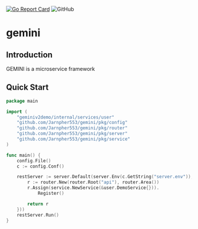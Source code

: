 [![Go Report Card](https://goreportcard.com/badge/github.com/Jarnpher553/gemini)](https://goreportcard.com/report/github.com/Jarnpher553/gemini)
![GitHub](https://img.shields.io/badge/license-MIT-brightgreen)

# gemini

## Introduction

GEMINI is a microservice framework

## Quick Start

```go
package main

import (
	"geminiv2demo/internal/services/user"
	"github.com/Jarnpher553/gemini/pkg/config"
	"github.com/Jarnpher553/gemini/pkg/router"
	"github.com/Jarnpher553/gemini/pkg/server"
	"github.com/Jarnpher553/gemini/pkg/service"
)

func main() {
	config.File()
	c := config.Conf()

	restServer := server.Default(server.Env(c.GetString("server.env")), server.Addr(c.GetString("server.addr")), server.Route(func() *router.Router {
		r := router.New(router.Root("api"), router.Area())
		r.Assign(service.NewService(&user.DemoService{})).
			Register()

		return r
	}))
	restServer.Run()
}
```
